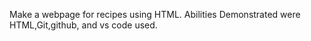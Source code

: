 Make a webpage for recipes using HTML.
Abilities Demonstrated were HTML,Git,github, and vs code used.
